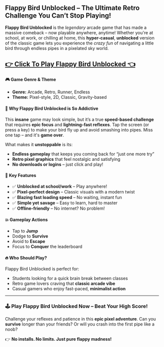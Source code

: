## **Flappy Bird Unblocked – The Ultimate Retro Challenge You Can’t Stop Playing!**

**Flappy Bird Unblocked** is the *legendary* arcade game that has made a massive comeback – now playable anywhere, anytime! Whether you're at school, at work, or chilling at home, this **hyper-casual**, **unblocked** version of the classic game lets you experience the *crazy fun* of navigating a little bird through endless pipes in a pixelated sky world.

## <a href="https://1kb.link/tWCJi8">👉 Click To Play Flappy Bird Unblocked 👈</a>

#### 🎮 **Game Genre & Theme**

* **Genre:** Arcade, Retro, Runner, Endless
* **Theme:** Pixel-style, 2D, Classic, Gravity-based

#### 🚀 **Why Flappy Bird Unblocked is So Addictive**

This **insane** game may look simple, but it’s a true **speed-based challenge** that requires **epic focus** and **lightning-fast reflexes**. Tap the screen (or press a key) to make your bird fly up and avoid smashing into pipes. Miss one tap – and it's **game over**.

What makes it **unstoppable** is its:

* **Endless gameplay** that keeps you coming back for “just one more try”
* **Retro pixel graphics** that feel nostalgic and satisfying
* **No downloads or logins** – just click and play!

#### 🐤 **Key Features**

* ✅ **Unblocked at school/work** – Play anywhere!
* ✅ **Pixel-perfect design** – Classic visuals with a modern twist
* ✅ **Blazing fast loading speed** – No waiting, instant fun
* ✅ **Simple yet savage** – Easy to learn, hard to master
* ✅ **Offline-friendly** – No internet? No problem!

#### 💥 **Gameplay Actions**

* Tap to **Jump**
* Dodge to **Survive**
* Avoid to **Escape**
* Focus to **Conquer** the leaderboard

#### 🔥 **Who Should Play?**

Flappy Bird Unblocked is perfect for:

* Students looking for a quick brain break between classes
* Retro game lovers craving that **classic arcade vibe**
* Casual gamers who enjoy fast-paced, **minimalist action**

---

### 🕹️ **Play Flappy Bird Unblocked Now – Beat Your High Score!**

Challenge your reflexes and patience in this **epic pixel adventure**. Can you **survive** longer than your friends? Or will you crash into the first pipe like a noob?

👉 **No installs. No limits. Just pure flappy madness!**
